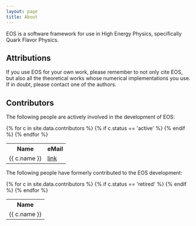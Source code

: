 ```yaml
---
layout: page
title: About
---
```


EOS is a software framework for use in High Energy Physics, specifically Quark Flavor Physics.

## Attributions

If you use EOS for your own work, please remember to not only cite EOS, but also
all the theoretical works whose numerical implementations you use. If in doubt,
please contact one of the authors.

## Contributors

The following people are actively involved in the development of EOS:

<table>
    <tr>
        <th>Name</th>
        <th>eMail</th>
    </tr>
    {% for c in site.data.contributors %}
        {% if c.status == 'active' %}
        <tr>
            <td>{{ c.name }}</td>
            <td><a href="mailto:{{ c.mail | encode_email }}">link</a></td>
        </tr>
        {% endif %}
    {% endfor %}
</table>

The following people have formerly contributed to the EOS development:

<table>
    <tr>
        <th>Name</th>
    </tr>
    {% for c in site.data.contributors %}
        {% if c.status == 'retired' %}
        <tr>
            <td>{{ c.name }}</td>
        </tr>
        {% endif %}
    {% endfor %}
</table>
